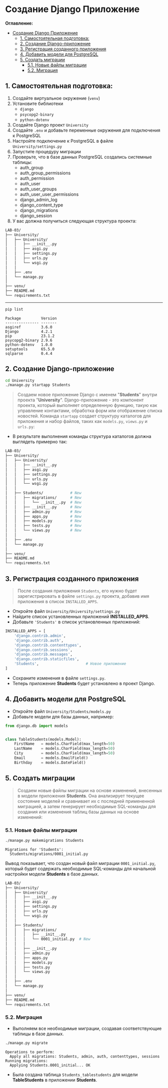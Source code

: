 # Создание Django Приложение

**Оглавление:**
- [Создание Django Приложение](#создание-django-приложение)
  - [1. Самостоятельная подготовка:](#1-самостоятельная-подготовка)
  - [2. Создание Django-приложение](#2-создание-django-приложение)
  - [3. Регистрация созданного приложения](#3-регистрация-созданного-приложения)
  - [4. Добавить модели для PostgreSQL](#4-добавить-модели-для-postgresql)
  - [5. Создать миграции](#5-создать-миграции)
    - [5.1. Новые файлы миграции](#51-новые-файлы-миграции)
    - [5.2. Миграция](#52-миграция)


## 1. Самостоятельная подготовка:
1. Создайте виртуальное окружение (`venv`)
2. Установите библиотеки 
    - `django`
    - `psycopg2-binary`
    - `python-dotenv`
3. Создайте Django проект `University`
4. Создайте `.env` и добавьте переменные окружения для подключения к PostgreSQL
5. Настройте подключение к PostgreSQL в файле `University/settings.py` 
6. Запустите процедуру миграции
7. Проверьте, что в базе данных PostgreSQL создались системные таблицы:
    - auth_group 
    - auth_group_permissions    
    - auth_permission            
    - auth_user                  
    - auth_user_groups           
    - auth_user_user_permissions 
    - django_admin_log           
    - django_content_type        
    - django_migrations          
    - django_session             
8. У вас должна получиться следующая структура проекта:

```sh
LAB-03/
├── University/   
│   ├── University/        
│   │   ├── __init__.py 
│   │   ├── asgi.py       
│   │   ├── settings.py   
│   │   ├── urls.py       
│   │   └── wsgi.py     
│   │   
│   ├── .env
│   └── manage.py         
│
├── venv/
├── README.md
└── requirements.txt
```
---
```sh
pip list
```
```log
Package         Version
--------------- -------
asgiref         3.6.0
Django          4.2.1
pip             23.1.2
psycopg2-binary 2.9.6
python-dotenv   1.0.0
setuptools      65.5.0
sqlparse        0.4.4
```
 

## 2. Создание Django-приложение

```sh
cd University
./manage.py startapp Students
```

> Создаем новое приложение Django с именем "**Students**" внутри проекта "**University**". Django-приложение - это компонент проекта, который выполняет определенную функцию, такую как управление контактами, обработка форм или отображение списка новостей. Команда `startapp` создает структуру каталогов для приложения и набор файлов, таких как `models.py`, `views.py` и `urls.py`:


* В результате выполнения команды структура каталогов должна выглядеть примерно так:
```sh
LAB-03/
├── University/
│   ├── University/
│   │   ├── __init__.py
│   │   ├── asgi.py
│   │   ├── settings.py
│   │   ├── urls.py
│   │   └── wsgi.py
│   │
│   ├── Students/            # New
│   │   ├── migrations/      # New
│   │   │   └── __init__.py  # New
│   │   ├── __init__.py      # New
│   │   ├── admin.py         # New
│   │   ├── apps.py          # New
│   │   ├── models.py        # New
│   │   ├── tests.py         # New
│   │   └── views.py         # New
│   │   
│   ├── .env
│   └── manage.py  
│
├── venv/
├── README.md
└── requirements.txt
```

## 3. Регистрация созданного приложения
> После создания приложения `Students`, его нужно будет зарегистрировать в файле `settings.py` проекта, добавив имя приложения в список `INSTALLED_APPS`. 
<!-- > Кроме того, вам необходимо будет настроить маршрутизацию **URL** для приложения, определив соответствующие URL-адреса в файле `urls.py` приложения и добавив их в основной файл `urls.py` проекта. -->

* Откройте файл `University/University/settings.py`
* Найдите список установленных приложений **INSTALLED_APPS**.
* Добавьте `'Students'` в список установленных приложений:

```python
INSTALLED_APPS = [
    'django.contrib.admin',
    'django.contrib.auth',
    'django.contrib.contenttypes',
    'django.contrib.sessions',
    'django.contrib.messages',
    'django.contrib.staticfiles',
    'Students',                     # Новое приложение
]
```
* Сохраните изменения в файле `settings.py`. 
* Теперь приложение **Students** будет установлено в проект Django.


## 4. Добавить модели для PostgreSQL

* Откройте файл `University/Students/models.py`
* Добавьте модели для базы данных, например:
  
```python
from django.db import models


class TableStudents(models.Model):
    FirstName   = models.CharField(max_length=50)
    LastName    = models.CharField(max_length=50)
    City        = models.CharField(max_length=50)
    Email       = models.EmailField()
    Birthday    = models.DateField()
```



## 5. Создать миграции
> Создаем новые файлы миграции на основе изменений, внесенных в модели приложения **Students**. Она анализирует текущее состояние моделей и сравнивает их с последней примененной миграцией, а затем генерирует необходимые SQL-команды для создания или изменения таблиц базы данных на основе изменений:

### 5.1. Новые файлы миграции
```sh
./manage.py makemigrations Students
```

```
Migrations for 'Students':
  Students/migrations/0001_initial.py
```
Вывод показывает, что создан новый файл миграции `0001_initial.py`, который будет содержать необходимые SQL-команды для начальной настройки модели **Students** в базе данных.

```sh
LAB-03/
├── University/
│   ├── University/
│   │   ├── __init__.py
│   │   ├── asgi.py
│   │   ├── settings.py
│   │   ├── urls.py
│   │   └── wsgi.py
│   │
│   ├── Students/            
│   │   ├── migrations/      
│   │   │   ├── __init__.py
│   │   │   └── 0001_initial.py  # New
│   │   │
│   │   ├── __init__.py      
│   │   ├── admin.py         
│   │   ├── apps.py         
│   │   ├── models.py        
│   │   ├── tests.py        
│   │   └── views.py         
│   │   
│   ├── .env
│   └── manage.py  
│
├── venv/
├── README.md
└── requirements.txt
```


### 5.2. Миграция
* Выполняем все необходимые миграции, создавая соответствующие таблицы в базе данных.
```sh
./manage.py migrate
```
```
Operations to perform:
  Apply all migrations: Students, admin, auth, contenttypes, sessions
Running migrations:
  Applying Students.0001_initial... OK
```

* Была создана таблица `Students_tablestudents` для модели **TableStudents** в приложении **Students**.
  


